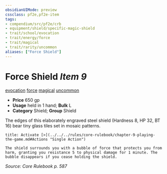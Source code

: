 ```yaml
---
obsidianUIMode: preview
cssclass: pf2e,pf2e-item
tags:
- compendium/src/pf2e/crb
- equipment/shield/specific-magic-shield 
- trait/school/evocation
- trait/energy/force
- trait/magical
- trait/rarity/uncommon
aliases: ["Force Shield"]
---
```

# Force Shield *Item 9*  
[evocation](evocation.md)  [force](force.md)  [magical](magical.md)  [uncommon](uncommon.md)  

- **Price** 650 gp
- **Usage** held in 1 hand; **Bulk** L
- **Category** Shield; **Group** Shield 

The edges of this elaborately engraved steel shield (Hardness 8, HP 32, BT 16) bear tiny glass tiles set in mosaic patterns.

```ad-embed-ability
title: Activate [>](../../../rules/core-rulebook/chapter-9-playing-the-game.md#Actions "Single Action")

The shield surrounds you with a bubble of force that protects you from harm, granting you resistance 5 to physical damage for 1 minute. The bubble disappears if you cease holding the shield.
```

*Source: Core Rulebook p. 587*
